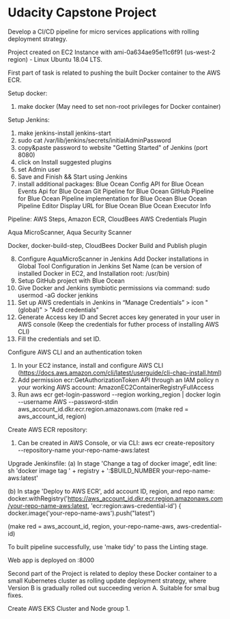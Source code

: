
# Udacity Capstone Project 

Develop a CI/CD pipeline for micro services applications with rolling deployment strategy. 

Project created on EC2 Instance with ami-0a634ae95e11c6f91 (us-west-2 region) - Linux Ubuntu 18.04 LTS.

First part of task is related to pushing the built Docker container to the AWS ECR.

Setup docker:
1. make docker
(May need to set non-root privileges for Docker container)

Setup Jenkins:
1. make jenkins-install jenkins-start
2. sudo cat /var/lib/jenkins/secrets/initialAdminPassword
3. copy&paste password to website "Getting Started" of Jenkins (port 8080)
4. click on Install suggested plugins
5. set Admin user
6. Save and Finish && Start using Jenkins
7. install additional packages: 
Blue Ocean
Config API for Blue Ocean
Events Api for Blue Ocean
Git Pipeline for Blue Ocean
GitHub Pipeline for Blue Ocean
Pipeline implementation for Blue Ocean
Blue Ocean Pipeline Editor
Display URL for Blue Ocean
Blue Ocean Executor Info

Pipeline: AWS Steps, Amazon ECR, CloudBees AWS Credentials Plugin

Aqua MicroScanner, Aqua Security Scanner

Docker, docker-build-step, CloudBees Docker Build and Publish plugin

8. Configure AquaMicroScanner in Jenkins
Add Docker installations in Global Tool Configuration in Jenkins
	Set Name (can be version of installed Docker in EC2, and Installation root: /usr/bin)
9. Setup GitHub project with Blue Ocean
10. Give Docker and Jenkins symbiotic permissions via command: sudo usermod -aG docker jenkins
11. Set up AWS credentials in Jenkins in “Manage Credentials” > icon "(global)" > "Add credentials"
12. Generate Access key ID and Secret acces key generated in your user in AWS console (Keep the credentials for futher process of installing AWS CLI)
13. Fill the credentials and set ID.

Configure AWS CLI and an authentication token 
1. In your EC2 instance, install and configure AWS CLI (https://docs.aws.amazon.com/cli/latest/userguide/cli-chap-install.html)
2. Add permission ecr:GetAuthorizationToken API through an IAM policy n your working AWS account: AmazonEC2ContainerRegistryFullAccess
3. Run aws ecr get-login-password --region working_region | docker login --username AWS --password-stdin aws_account_id.dkr.ecr.region.amazonaws.com
(make red = aws_account_id, region)

Create AWS ECR repository:
1. Can be created in AWS Console, or via CLI:
aws ecr create-repository \
    --repository-name your-repo-name-aws:latest

Upgrade Jenkinsfile:
(a) In stage 'Change a tag of docker image', edit line:
sh 'docker image tag ' + registry + ':$BUILD_NUMBER your-repo-name-aws:latest'

(b) In stage 'Deploy to AWS ECR', add account ID, region, and repo name:
docker.withRegistry('https://aws_account_id.dkr.ecr.region.amazonaws.com/your-repo-name-aws:latest, 'ecr:region:aws-credential-id') {
                        docker.image('your-repo-name-aws').push("latest")

(make red = aws_account_id, region, your-repo-name-aws, aws-credential-id)

To built pipeline successfully, use 'make tidy' to pass the Linting stage.

Web app is deployed on :8000


Second part of the Project is related to deploy these Docker container to a small Kubernetes cluster as rolling update deployment strategy, where Version B is gradually rolled out succeeding verion A. Suitable for smal bug fixes.

Create AWS EKS Cluster and Node group
1. 